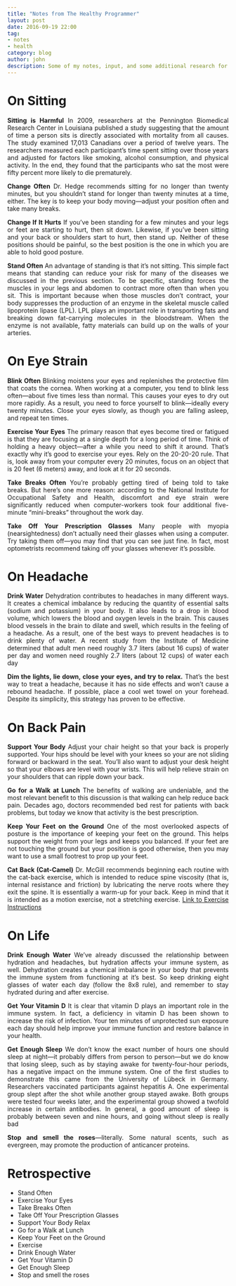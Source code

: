```yaml
---
title: "Notes from The Healthy Programmer"
layout: post
date: 2016-09-19 22:00
tag:
- notes
- health
category: blog
author: john
description: Some of my notes, input, and some additional research for the book, The Healthy Programmer by Joe Kutner.
---
```


# On Sitting
<p align="justify"><strong>Sitting is Harmful</strong> In 2009, researchers at the Pennington Biomedical Research Center in Louisiana published a study suggesting that the amount of time a person sits is directly associated with mortality from all causes. The study examined 17,013 Canadians over a period of twelve years. The researchers measured each participant’s time spent sitting over those years and adjusted for factors like smoking, alcohol consumption, and physical activity. In the end, they found that the participants who sat the most were fifty percent more likely to die prematurely.</p>

<p align="justify"><strong>Change Often</strong> Dr. Hedge recommends sitting for no longer than twenty minutes, but you shouldn’t stand for longer than twenty minutes at a time, either. The key is to keep your body moving—adjust your position often and take many breaks.</p>

<p align="justify"><strong>Change If It Hurts</strong> If you’ve been standing for a few minutes and your legs or feet are starting to hurt, then sit down. Likewise, if you’ve been sitting and your back or shoulders start to hurt, then stand up. Neither of these positions should be painful, so the best position is the one in which you are able to hold good posture.</p>

<p align="justify"><strong>Stand Often</strong> An advantage of standing is that it’s not sitting. This simple fact means that standing can reduce your risk for many of the diseases we discussed in the previous section. To be specific, standing forces the muscles in your legs
and abdomen to contract more often than when you sit. This is important because when those muscles don’t contract, your body suppresses the production of an enzyme in the skeletal muscle called lipoprotein lipase (LPL). LPL plays an important role in transporting fats and breaking down fat-carrying molecules in the bloodstream. When the enzyme is not available, fatty materials can build up on the walls of your arteries.</p>

# On Eye Strain
<p align="justify"><strong>Blink Often</strong> Blinking moistens your eyes and replenishes the protective film that coats the cornea. When working at a computer, you tend to blink less often—about five times less than normal. This causes your eyes to dry out more rapidly. As a result, you need to force yourself to blink—ideally every twenty minutes. Close your eyes slowly, as though you are falling asleep, and repeat ten times.</p>

<p align="justify"><strong>Exercise Your Eyes</strong> The primary reason that eyes become tired or fatigued is that they are focusing at a single depth for a long period of time. Think of holding a heavy object—after a while you need to shift it around. That’s exactly why it’s good to exercise your eyes. Rely on the 20-20-20 rule. That is, look away from your computer every 20 minutes, focus on an object that is 20 feet (6 meters) away, and look at it for 20 seconds.</p>

<p align="justify"><strong>Take Breaks Often</strong> You’re probably getting tired of being told to take breaks. But here’s one more reason: according to the National Institute for Occupational Safety and Health, discomfort and eye strain were significantly reduced when computer-workers took four additional five-minute “mini-breaks” throughout the work day.</p>

<p align="justify"><strong>Take Off Your Prescription Glasses</strong> Many people with myopia (nearsightedness) don’t actually need their glasses when using a computer. Try taking them off—you may find that you can see just fine. In fact, most optometrists recommend taking off your glasses whenever it’s possible.</p>

# On Headache
<p align="justify"><strong>Drink Water</strong> Dehydration contributes to headaches in many different ways. It creates a chemical imbalance by reducing the quantity of essential salts (sodium and potassium) in your body. It also leads to a drop in blood volume, which lowers the blood and oxygen levels in the brain. This causes blood vessels in the brain to dilate and swell, which results in the feeling of a headache. As a result, one of the best ways to prevent headaches is to drink plenty of water. A recent study from the Institute of Medicine determined that adult men need roughly 3.7 liters (about 16 cups) of water per day and women need roughly 2.7 liters (about 12 cups) of water each day</p>

<p align="justify"><strong>Dim the lights, lie down, close your eyes, and try to relax.</strong> That’s the best way to treat a headache, because it has no side effects and won’t cause a rebound headache. If possible, place a cool wet towel on your forehead. Despite its simplicity, this strategy has proven to be effective.</p>

# On Back Pain
<p align="justify"><strong>Support Your Body</strong> Adjust your chair height so that your back is properly supported. Your hips should be level with your knees so your are not sliding forward or backward in the seat. You’ll also want to adjust your desk height so that your elbows are level with your wrists. This will help relieve strain on your shoulders that can ripple down your back.</p>

<p align="justify"><strong>Go for a Walk at Lunch</strong> The benefits of walking are undeniable, and the most relevant benefit to this discussion is that walking can help reduce back pain. Decades ago, doctors recommended bed rest for patients with back problems, but today we know that activity is the best prescription.</p>

<p align="justify"><strong>Keep Your Feet on the Ground</strong> One of the most overlooked aspects of posture is the importance of keeping your feet on the ground. This helps support the weight from your legs and keeps you balanced. If your feet are not touching the ground but your position is good otherwise, then you may want to use a small footrest to prop up your feet.</p>

<p align="justify"><strong>Cat Back (Cat-Camel)</strong> Dr. McGill recommends beginning each routine with the cat-back exercise, which is intended to reduce spine viscosity (that is, internal resistance and friction) by lubricating the nerve roots where they exit the spine. It is essentially a warm-up for your back. Keep in mind that it is intended as a motion exercise, not a stretching exercise. <a href="https://www.webmd.com/fitness-exercise/cat-camel">Link to Exercise Instructions</a></p>

# On Life
<p align="justify"><strong>Drink Enough Water </strong>We’ve already discussed the relationship between hydration and headaches, but hydration affects your immune system, as well. Dehydration creates a chemical imbalance in your body that prevents the immune system from functioning at it’s best. So keep drinking eight glasses of water each day (follow the 8x8 rule), and remember to stay
hydrated during and after exercise.</p>
    
<p align="justify"><strong>Get Your Vitamin D</strong> It is clear that vitamin D plays an important role in the immune system. In fact, a deficiency in vitamin D has been shown to increase the risk of infection. Your ten minutes of unprotected sun exposure each day should help improve your immune function and restore balance in your health.</p>

<p align="justify"><strong>Get Enough Sleep</strong> We don’t know the exact number of hours one should sleep at night—it probably differs from person to person—but we do know that losing sleep, such as by staying awake for twenty-four-hour periods, has a negative impact on the immune system. One of the first studies to demonstrate this came from the University of Lübeck in Germany. Researchers vaccinated participants against hepatitis A. One experimental group slept after the shot while another group stayed awake. Both groups were tested four weeks later, and the experimental group showed a twofold increase in certain antibodies. In general, a good amount of sleep is probably between seven and nine hours, and going without sleep is really bad</p>

<p align="justify"><strong> Stop and smell the roses</strong>—literally. Some natural scents, such as evergreen,
may promote the production of anticancer proteins.</p>

# Retrospective
<ul>
    <li>Stand Often</li>
    <li>Exercise Your Eyes</li>
    <li>Take Breaks Often </li>
    <li>Take Off Your Prescription Glasses</li>
    <li>Support Your Body Relax </li>
    <li>Go for a Walk at Lunch </li>
    <li>Keep Your Feet on the Ground</li>
    <li>Exercise</li>
    <li>Drink Enough Water</li>
    <li>Get Your Vitamin D</li>
    <li>Get Enough Sleep</li>
    <li>Stop and smell the roses</li>
</ul>
